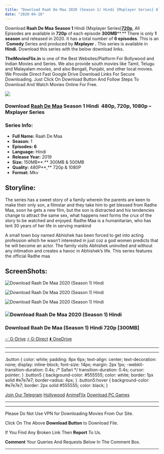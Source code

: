 ```yaml
---
title: "Download Raah De Maa 2020 (Season 1) Hindi {Mxplayer Series} All Episodes WeB-DL || || 720p [200MB]"
date: "2020-04-18"
---
```


Download **Raah De Maa** **Season 1** Hindi (Mxplayer Series)[**720p**](https://1moviesflix.com/720p-movies/), All Episodes are available in **720p** of each episode **300MB****.** There is only **1 season** and released in 2020. It has a total number of **6 episodes**. This is an  **Comedy** Series and produced by **Mxplayer .** This series is available in **Hindi.** Download this series with the below download links.

**TheMoviesFlix.in** is one of the Best Websites/Platform For Bollywood and Indian Movies and Series. We also provide south movies like Tamil, Telugu and Malayalam movies, and also Bengali, Punjabi, and other local movies. We Provide Direct Fast Google Drive Download Links For Secure Downloading. Just Click On Download Button And Follow Steps To Download And Watch Movies Online For Free.

![](https://i.imgur.com/VVgsh3P.png)

### Download [Raah De Maa](https://1moviesflix.com?a270777880=UFdqcXNXUXo2ZGVQZzczZ0JjOE4xaXVvWVhMM3QvejVRVnhzcFhhbzUvOEM3QTVBVXpwSXNPQnpuNVk2dnFDeWJXbTczK01lb05ZelFTLzFmcERJZmZyUjFFbUN6Sm10TFNoWUxHb3U3OWRRZ0dpNnZyZCs3UCtNdHZ2S1RHNGVTY3BWQk9Jcms2blRjeC9mL3ZkdDdqbFZLV2dnalhXcVNZd0tyRjZKZ3VJPQ==) Season 1 Hindi  480p, 720p, 1080p – Mxplayer Series 

### Series Info:

- **Full Name:** Raah De Maa
- **Season:** 1
- **Episodes: 6**
- **Language:** Hindi
- **Release Year:** 2019
- **Size:** 150MB**.** 300MB & 500MB
- **Quality:** 480P**,** 720p & 1080P
- **Format:** Mkv

## Storyline:

The series has a sweet story of a family wherein the parents are keen to make their only son, a filmstar and they take him to get blessed from Radhe Maa, soon he gets a new film, but the son is distracted and his tendencies change to attract the same sex, what happens next forms the crux of the story to be watched and enjoyed. Radhe Maa is a humanitarian, who has lent 30 years of her life in serving mankind

A small town boy named Abhishek has been forced to get into acting profession which he wasn’t interested in just coz a god women predicts that he will become an actor. The family visits Abhishek uninvited and without any intimation and creates a havoc in Abhishek’s life. This series features the official Radhe maa

## ScreenShots:

![Download Raah De Maa 2020 (Season 1) Hindi](https://extraimage.com/images/2020/04/18/rr-11.jpg)

![Download Raah De Maa 2020 (Season 1) Hindi](https://extraimage.com/images/2020/04/18/rr-13.jpg)

![Download Raah De Maa 2020 (Season 1) Hindi](https://extraimage.com/images/2020/04/18/rr-14.jpg)

### ![Download Raah De Maa 2020 (Season 1) Hindi](https://extraimage.com/images/2020/04/18/rr-18.jpg)

### Download Raah De Maa (Season 1) Hindi 720p \[300MB\]

[✅ G-Drive](https://1moviesflix.com?a270777880=UFdqcXNXUXo2ZGVQZzczZ0JjOE4xcHJreVp5eDgxNzdWYUZWSVdOeGRsc21LNGlCL2xIbnJPT2NTdnlFMTk2Zi9IZlNVZzQ5WUJVMGxoWFE5TW0wRmZzdHV2OGdKdEhVVlp5TERtSHZuVkU9) [⚡ G-Direct](https://1moviesflix.com?a270777880=UFdqcXNXUXo2ZGVQZzczZ0JjOE4xcHJreVp5eDgxNzdWYUZWSVdOeGRsc21LNGlCL2xIbnJPT2NTdnlFMTk2Zko5Uzc0Q09PQ013VHh2di9HazNiYjFwNHR3Y2ZoQmJrK2tMV0FMM0VnWm89) [⬇️ OneDrive](https://1moviesflix.com?a270777880=UFdqcXNXUXo2ZGVQZzczZ0JjOE4xcHJreVp5eDgxNzdWYUZWSVdOeGRsc21LNGlCL2xIbnJPT2NTdnlFMTk2ZkNmTUsvZERjRzFZV01Ua3pTcEpRUnk0cUQ2VUw2Q1JxSUZxNXd2SkxIOE09)

* * *

* * *

.button { color: white; padding: 8px 6px; text-align: center; text-decoration: none; display: inline-block; font-size: 14px; margin: 2px 1px; -webkit-transition-duration: 0.4s; /\* Safari \*/ transition-duration: 0.4s; cursor: pointer; } .button5 { background-color: #555555; color: white; border: 1px solid #e7e7e7; border-radius: 4px; } .button5:hover { background-color: #e7e7e7; border: 2px solid #555555; color: black; }

[Join Our Telegram](http://gdrivepro.xyz/join.php) [Hollywood](https://moviesverse.com/) [AnimeFlix](https://animeflix.in/) [Download PC Games](https://gamesflix.net/)  

* * *

* * *

  

Please Do Not Use VPN for Downloading Movies From Our Site.

Click On The Above **Download Button** to Download File.

If You Find Any Broken Link Then **Report** To Us.

**Comment** Your Queries And Requests Below In The Comment Box.

* * *

